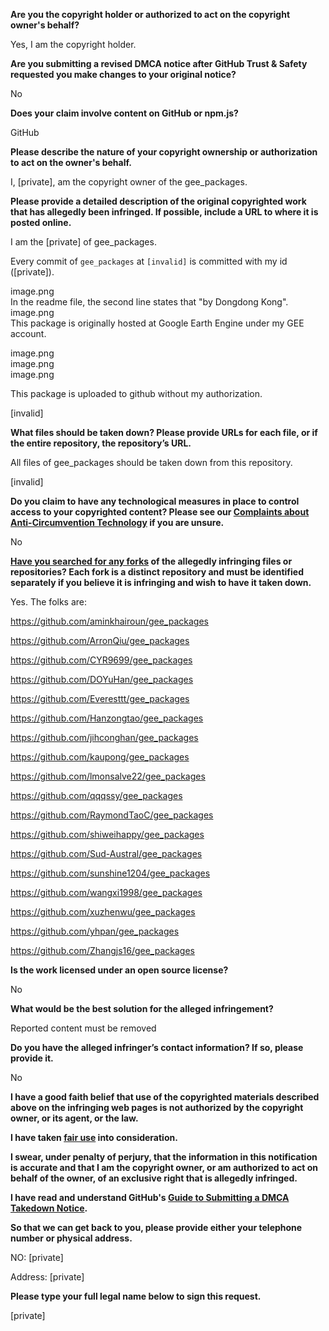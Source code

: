 **Are you the copyright holder or authorized to act on the copyright owner's behalf?**

Yes, I am the copyright holder.

**Are you submitting a revised DMCA notice after GitHub Trust & Safety requested you make changes to your original notice?**

No

**Does your claim involve content on GitHub or npm.js?**

GitHub

**Please describe the nature of your copyright ownership or authorization to act on the owner's behalf.**

I, [private], am the copyright owner of the gee_packages.

**Please provide a detailed description of the original copyrighted work that has allegedly been infringed. If possible, include a URL to where it is posted online.**

I am the [private] of gee_packages.

Every commit of `gee_packages` at `[invalid]` is committed with my id ([private]). 

image.png  
In the readme file, the second line states that "by Dongdong Kong".  
image.png  
This package is originally hosted at Google Earth Engine under my GEE account.  

image.png  
image.png  
image.png  


This package is uploaded to github without my authorization.

[invalid]



**What files should be taken down? Please provide URLs for each file, or if the entire repository, the repository’s URL.**

All files of gee_packages should be taken down from this repository.

[invalid]

**Do you claim to have any technological measures in place to control access to your copyrighted content? Please see our <a href="https://docs.github.com/articles/guide-to-submitting-a-dmca-takedown-notice#complaints-about-anti-circumvention-technology">Complaints about Anti-Circumvention Technology</a> if you are unsure.**

No

**<a href="https://docs.github.com/articles/dmca-takedown-policy#b-what-about-forks-or-whats-a-fork">Have you searched for any forks</a> of the allegedly infringing files or repositories? Each fork is a distinct repository and must be identified separately if you believe it is infringing and wish to have it taken down.**

Yes. The folks are:

https://github.com/aminkhairoun/gee_packages

https://github.com/ArronQiu/gee_packages

https://github.com/CYR9699/gee_packages

https://github.com/DOYuHan/gee_packages

https://github.com/Everesttt/gee_packages

https://github.com/Hanzongtao/gee_packages

https://github.com/jihconghan/gee_packages

https://github.com/kaupong/gee_packages

https://github.com/lmonsalve22/gee_packages

https://github.com/qqqssy/gee_packages

https://github.com/RaymondTaoC/gee_packages

https://github.com/shiweihappy/gee_packages

https://github.com/Sud-Austral/gee_packages

https://github.com/sunshine1204/gee_packages

https://github.com/wangxi1998/gee_packages

https://github.com/xuzhenwu/gee_packages

https://github.com/yhpan/gee_packages

https://github.com/Zhangjs16/gee_packages

**Is the work licensed under an open source license?**

No

**What would be the best solution for the alleged infringement?**

Reported content must be removed

**Do you have the alleged infringer’s contact information? If so, please provide it.**

No

**I have a good faith belief that use of the copyrighted materials described above on the infringing web pages is not authorized by the copyright owner, or its agent, or the law.**

**I have taken <a href="https://www.lumendatabase.org/topics/22">fair use</a> into consideration.**

**I swear, under penalty of perjury, that the information in this notification is accurate and that I am the copyright owner, or am authorized to act on behalf of the owner, of an exclusive right that is allegedly infringed.**

**I have read and understand GitHub's <a href="https://docs.github.com/articles/guide-to-submitting-a-dmca-takedown-notice/">Guide to Submitting a DMCA Takedown Notice</a>.**

**So that we can get back to you, please provide either your telephone number or physical address.**

NO: [private]

Address: [private]

**Please type your full legal name below to sign this request.**

[private]
